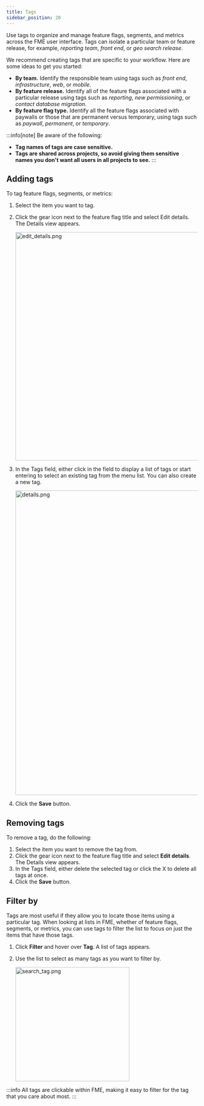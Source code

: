 ```yaml
---
title: Tags
sidebar_position: 20
---
```


Use tags to organize and manage feature flags, segments, and metrics across the FME user interface. Tags can isolate a particular team or feature release, for example, _reporting team_, _front end_, or _geo search release_.

We recommend creating tags that are specific to your workflow. Here are some ideas to get you started: 

* **By team.** Identify the responsible team using tags such as _front end_, _infrastructure_, _web_, or _mobile_.
* **By feature release.** Identify all of the feature flags associated with a particular release using tags such as _reporting_, _new permissioning_, or _contact database migration_.
* **By feature flag type.** Identify all the feature flags associated with paywalls or those that are permanent versus temporary, using tags such as _paywall_, _permanent_, or _temporary_.

:::info[note]
Be aware of the following:
* **Tag names of tags are case sensitive.**
* **Tags are shared across projects, so avoid giving them sensitive names you don't want all users in all projects to see.**
:::

## Adding tags
 
To tag feature flags, segments, or metrics: 

1. Select the item you want to tag. 
2. Click the gear icon next to the feature flag title and select Edit details. The Details view appears.

   <img src="https://help.split.io/hc/article_attachments/15700952699277" alt="edit_details.png" width="600" />

3. In the Tags field, either click in the field to display a list of tags or start entering to select an existing tag from the menu list. You can also create a new tag.

   <img src="https://help.split.io/hc/article_attachments/15629816804621" alt="details.png" width="800" />

4. Click the **Save** button.

## Removing tags

To remove a tag, do the following:

1. Select the item you want to remove the tag from.
2. Click the gear icon next to the feature flag title and select **Edit details**. The Details view appears.
3. In the Tags field, either delete the selected tag or click the X to delete all tags at once.
4. Click the **Save** button.

## Filter by
 
Tags are most useful if they allow you to locate those items using a particular tag. When looking at lists in FME, whether of feature flags, segments, or metrics, you can use tags to filter the list to focus on just the items that have those tags.

1. Click **Filter** and hover over **Tag**. A list of tags appears.
2. Use the list to select as many tags as you want to filter by.

   <img src="https://help.split.io/hc/article_attachments/15667377072781" alt="search_tag.png" width="300" />

:::info
All tags are clickable within FME, making it easy to filter for the tag that you care about most. 
:::